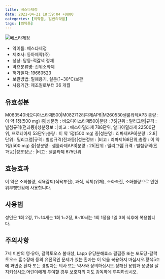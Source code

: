 ```yaml
---
title: 베스타제정
date: 2021-04-21 18:59:04 +0800
categories: [의약품, 일반의약품]
tags: [의약품]
---
```

![베스타제정](https://nedrug.mfds.go.kr/pbp/cmn/itemImageDownload/147427311457100131)

- 약이름: 베스타제정
- 제조사: 동아제약(주)
- 성상: 담등-적갈색 정제
- 약효분류명: 건위소화제
- 허가일자: 19660523
- 보관방법: 밀폐용기, 실온(1~30℃)보관
- 사용기간: 제조일로부터 36 개월
## 유효성분
M083540비오디아스타제500|M082712리파제AP6|M260530셀룰라제AP3
총량 : 이 약 1정(500 mg) 중|성분명 : 비오디아스타제500|분량 : 75|단위 : 밀리그램|규격 : 별첨규격(전과동)|성분정보 : |비고 : 에스아밀라제 788단위, 알파아밀라제 22500단위, 프로테아제 53단위;총량 : 이 약 1정(500 mg) 중|성분명 : 리파제AP6|분량 : 2.8|단위 : 밀리그램|규격 : 별첨규격(전과동)|성분정보 : |비고 : 리파제168단위;총량 : 이 약 1정(500 mg) 중|성분명 : 셀룰라제AP3|분량 : 25|단위 : 밀리그램|규격 : 별첨규격(전과동)|성분정보 : |비고 : 셀룰라제 675단위
## 효능효과
이 약은 소화불량, 식욕감퇴(식욕부진), 과식, 식체(위체), 소화촉진, 소화불량으로 인한 위부팽만감에 사용합니다.
## 사용법
성인은 1회 2정, 11~14세는 1회 1~2정, 8~10세는 1회 1정을 1일 3회 식후에 복용합니다.
## 주의사항
7세 미만의 영·유아, 갈락토오스 불내성, Lapp 유당분해효소 결핍증 또는 포도당-갈락토오스 흡수장애 등의 유전적인 문제가 있는 환자는 이 약을 복용하지 마십시오.황색5호에 과민증 환자 또는 경험자는 의사 또는 약사와 상의하십시오.정해진 용법과 용량을 잘 지키십시오.어린이에게 투여할 경우 보호자의 지도 감독하에 투여하십시오.
